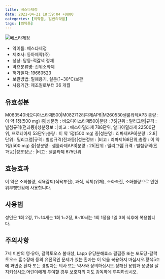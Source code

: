 ```yaml
---
title: 베스타제정
date: 2021-04-21 18:59:04 +0800
categories: [의약품, 일반의약품]
tags: [의약품]
---
```

![베스타제정](https://nedrug.mfds.go.kr/pbp/cmn/itemImageDownload/147427311457100131)

- 약이름: 베스타제정
- 제조사: 동아제약(주)
- 성상: 담등-적갈색 정제
- 약효분류명: 건위소화제
- 허가일자: 19660523
- 보관방법: 밀폐용기, 실온(1~30℃)보관
- 사용기간: 제조일로부터 36 개월
## 유효성분
M083540비오디아스타제500|M082712리파제AP6|M260530셀룰라제AP3
총량 : 이 약 1정(500 mg) 중|성분명 : 비오디아스타제500|분량 : 75|단위 : 밀리그램|규격 : 별첨규격(전과동)|성분정보 : |비고 : 에스아밀라제 788단위, 알파아밀라제 22500단위, 프로테아제 53단위;총량 : 이 약 1정(500 mg) 중|성분명 : 리파제AP6|분량 : 2.8|단위 : 밀리그램|규격 : 별첨규격(전과동)|성분정보 : |비고 : 리파제168단위;총량 : 이 약 1정(500 mg) 중|성분명 : 셀룰라제AP3|분량 : 25|단위 : 밀리그램|규격 : 별첨규격(전과동)|성분정보 : |비고 : 셀룰라제 675단위
## 효능효과
이 약은 소화불량, 식욕감퇴(식욕부진), 과식, 식체(위체), 소화촉진, 소화불량으로 인한 위부팽만감에 사용합니다.
## 사용법
성인은 1회 2정, 11~14세는 1회 1~2정, 8~10세는 1회 1정을 1일 3회 식후에 복용합니다.
## 주의사항
7세 미만의 영·유아, 갈락토오스 불내성, Lapp 유당분해효소 결핍증 또는 포도당-갈락토오스 흡수장애 등의 유전적인 문제가 있는 환자는 이 약을 복용하지 마십시오.황색5호에 과민증 환자 또는 경험자는 의사 또는 약사와 상의하십시오.정해진 용법과 용량을 잘 지키십시오.어린이에게 투여할 경우 보호자의 지도 감독하에 투여하십시오.
